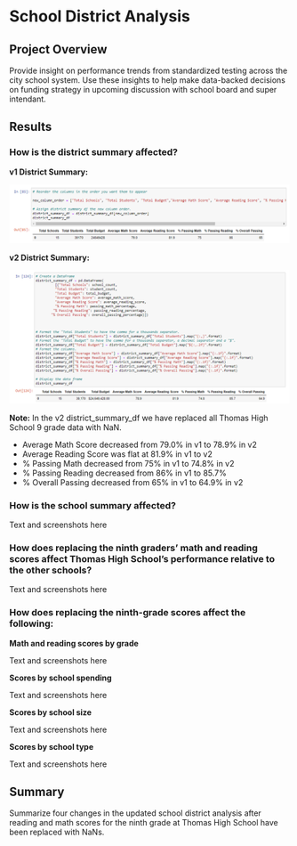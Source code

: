 # School District Analysis

## Project Overview

Provide insight on performance trends from standardized testing across the city school system. Use these insights to help make data-backed decisions on funding strategy in upcoming discussion with school board and super intendant.

## Results
### How is the district summary affected?

**v1 District Summary:**

![district_summary_df_v1](https://github.com/krisnagoda/School_District_Analysis/blob/30196bcd846e22f4fb2d6d8c6c987ef072ec4449/Resources/distict_summary_df_v1.png)

**v2 District Summary:**

![district_summary_df v2](https://github.com/krisnagoda/School_District_Analysis/blob/698fc18429a64debdb90dba5e9ed939710aa56d9/Resources/distict_summary_df_v2%20(THS%209th%20NaN).png)

**Note:** In the v2 district_summary_df we have replaced all Thomas High School 9 grade data with NaN.

 - Average Math Score decreased from 79.0% in v1 to 78.9% in v2
 - Average Reading Score was flat at 81.9% in v1 to v2
 - % Passing Math decreased from 75% in v1 to 74.8% in v2
 - % Passing Reading decreased from 86% in v1 to 85.7%
 - % Overall Passing decreased from 65% in v1 to 64.9% in v2

### How is the school summary affected?

Text and screenshots here

### How does replacing the ninth graders’ math and reading scores affect Thomas High School’s performance relative to the other schools?

Text and screenshots here

### How does replacing the ninth-grade scores affect the following:

  **Math and reading scores by grade**
  
  Text and screenshots here

  **Scores by school spending**
  
  Text and screenshots here
  
  **Scores by school size**
  
  Text and screenshots here
  
  **Scores by school type**
  
  Text and screenshots here

## Summary

Summarize four changes in the updated school district analysis after reading and math scores for the ninth grade at Thomas High School have been replaced with NaNs.
